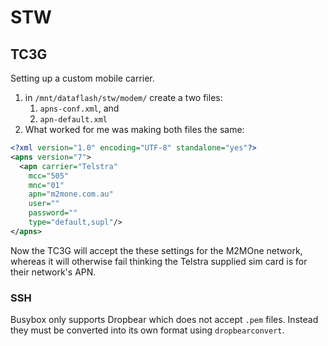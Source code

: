 # STW

## TC3G

Setting up a custom mobile carrier.

1. in `/mnt/dataflash/stw/modem/` create a two files:
    1. `apns-conf.xml`, and
    2. `apn-default.xml`
2. What worked for me was making both files the same:

```xml
<?xml version="1.0" encoding="UTF-8" standalone="yes"?>
<apns version="7">
  <apn carrier="Telstra"
    mcc="505"
    mnc="01"
    apn="m2mone.com.au"
    user=""
    password=""
    type="default,supl"/>
</apns>
```

Now the TC3G will accept the these settings for the M2MOne network, whereas it will otherwise fail thinking the Telstra supplied sim card is for their network's APN.

### SSH

Busybox only supports Dropbear which does not accept `.pem` files. Instead they must be converted into its own format using `dropbearconvert`.

